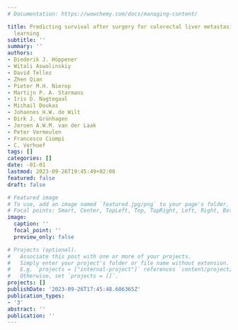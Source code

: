 ```yaml
---
# Documentation: https://wowchemy.com/docs/managing-content/

title: Predicting survival after surgery for colorectal liver metastasis with deep
  learning
subtitle: ''
summary: ''
authors:
- Diederik J. Höppener
- Witali Aswolinskiy
- David Tellez
- Zhen Qian
- Pieter M.H. Nierop
- Martijn P. A. Starmans
- Iris D. Nagtegaal
- Michail Doukas
- Johannes H.W. de Wilt
- Dirk J. Grünhagen
- Jeroen A.W.M. van der Laak
- Peter Vermeulen
- Francesco Ciompi
- C. Verhoef
tags: []
categories: []
date: -01-01
lastmod: 2023-09-26T19:45:49+02:00
featured: false
draft: false

# Featured image
# To use, add an image named `featured.jpg/png` to your page's folder.
# Focal points: Smart, Center, TopLeft, Top, TopRight, Left, Right, BottomLeft, Bottom, BottomRight.
image:
  caption: ''
  focal_point: ''
  preview_only: false

# Projects (optional).
#   Associate this post with one or more of your projects.
#   Simply enter your project's folder or file name without extension.
#   E.g. `projects = ["internal-project"]` references `content/project/deep-learning/index.md`.
#   Otherwise, set `projects = []`.
projects: []
publishDate: '2023-09-26T17:45:48.606365Z'
publication_types:
- '3'
abstract: ''
publication: ''
---
```

